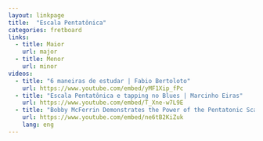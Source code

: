 ```yaml
---
layout: linkpage
title:  "Escala Pentatônica"
categories: fretboard
links:
  - title: Maior
    url: major
  - title: Menor
    url: minor
videos:
  - title: "6 maneiras de estudar | Fabio Bertoloto"
    url: https://www.youtube.com/embed/yMF1Xip_fPc
  - title: "Escala Pentatônica e tapping no Blues | Marcinho Eiras"
    url: https://www.youtube.com/embed/T_Xne-w7L9E
  - title: "Bobby McFerrin Demonstrates the Power of the Pentatonic Scale | World Science Festival"
    url: https://www.youtube.com/embed/ne6tB2KiZuk
    lang: eng
---
```


